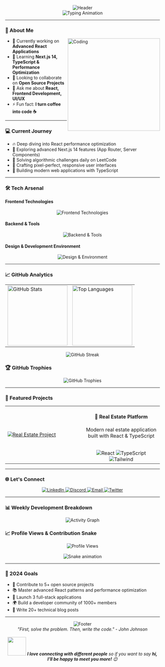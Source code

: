<div align="center">
  <img src="https://capsule-render.vercel.app/api?type=waving&color=gradient&customColorList=6,11,20&height=120&section=header&text=Kamal%20Hosny&fontSize=50&fontColor=fff&animation=twinkling&fontAlignY=35&desc=Frontend%20Developer%20%7C%20UI/UX%20Enthusiast&descAlignY=55&descSize=18" alt="Header"/>
</div>

<div align="center">
  <img src="https://readme-typing-svg.herokuapp.com?font=Fira+Code&weight=600&size=28&pause=1000&color=58A6FF&background=0D111700&center=true&vCenter=true&multiline=true&width=600&height=100&lines=Welcome+to+my+GitHub!;Frontend+Developer+%7C+React+Enthusiast;Building+Modern+Web+Experiences" alt="Typing Animation"/>
</div>

---

### 🚀 About Me
<img align="right" alt="Coding" width="300" src="https://cdn.dribbble.com/users/1162077/screenshots/3848914/programmer.gif"/>

- 🔭 Currently working on **Advanced React Applications**
- 🌱 Learning **Next.js 14, TypeScript & Performance Optimization**
- 👯 Looking to collaborate on **Open Source Projects**
- 💬 Ask me about **React, Frontend Development, UI/UX**
- ⚡ Fun fact: **I turn coffee into code ☕**

---

### 💻 Current Journey
- 🔥 Deep diving into React performance optimization
- 🌟 Exploring advanced Next.js 14 features (App Router, Server Components)
- 🧠 Solving algorithmic challenges daily on LeetCode
- 🎨 Crafting pixel-perfect, responsive user interfaces
- 📱 Building modern web applications with TypeScript

---

### 🛠️ Tech Arsenal

#### Frontend Technologies
<div align="center">
  <img src="https://skillicons.dev/icons?i=react,nextjs,typescript,javascript,tailwind,sass,html,css&theme=dark" alt="Frontend Technologies"/>
</div>

#### Backend & Tools
<div align="center">
  <img src="https://skillicons.dev/icons?i=nodejs,express,mongodb,mysql,firebase,git,github,vscode&theme=dark" alt="Backend & Tools"/>
</div>

#### Design & Development Environment
<div align="center">
  <img src="https://skillicons.dev/icons?i=figma,photoshop,npm,yarn,vercel,netlify,docker,postman&theme=dark" alt="Design & Environment"/>
</div>

---

### 📈 GitHub Analytics

<div align="center">
  <table>
    <tr>
      <td>
        <img height="195px" src="https://github-readme-stats.vercel.app/api?username=kamal-hosny&show_icons=true&theme=tokyonight&include_all_commits=true&count_private=true&hide_border=true&bg_color=0d1117&title_color=58a6ff&text_color=c9d1d9&icon_color=58a6ff" alt="GitHub Stats"/>
      </td>
      <td>
        <img height="195px" src="https://github-readme-stats.vercel.app/api/top-langs/?username=kamal-hosny&layout=compact&langs_count=8&theme=tokyonight&hide_border=true&bg_color=0d1117&title_color=58a6ff&text_color=c9d1d9" alt="Top Languages"/>
      </td>
    </tr>
  </table>
</div>

<div align="center">
  <img src="https://github-readme-streak-stats.herokuapp.com/?user=kamal-hosny&theme=tokyonight&hide_border=true&background=0d1117&stroke=58a6ff&ring=58a6ff&fire=58a6ff&currStreakLabel=58a6ff" alt="GitHub Streak"/>
</div>

### 🏆 GitHub Trophies
<div align="center">
  <img src="https://github-profile-trophy.vercel.app/?username=kamal-hosny&theme=tokyonight&no-frame=true&no-bg=true&row=1&column=7&margin-w=15&margin-h=15" alt="GitHub Trophies"/>
</div>

---

### 🌟 Featured Projects

<div align="center">
  <table>
    <tr>
      <td width="50%">
        <a href="https://github.com/kamal-hosny/Real-estate-graduation-project">
          <img src="https://github-readme-stats.vercel.app/api/pin/?username=kamal-hosny&repo=Real-estate-graduation-project&theme=tokyonight&hide_border=true&bg_color=0d1117&title_color=58a6ff&text_color=c9d1d9&icon_color=58a6ff" alt="Real Estate Project"/>
        </a>
      </td>
      <td width="50%">
        <div align="center">
          <h4>🏡 Real Estate Platform</h4>
          <p>Modern real estate application built with React & TypeScript</p>
          <br>
          <img src="https://img.shields.io/badge/React-61DAFB?style=for-the-badge&logo=react&logoColor=black" alt="React"/>
          <img src="https://img.shields.io/badge/TypeScript-3178C6?style=for-the-badge&logo=typescript&logoColor=white" alt="TypeScript"/>
          <img src="https://img.shields.io/badge/Tailwind_CSS-38B2AC?style=for-the-badge&logo=tailwind-css&logoColor=white" alt="Tailwind"/>
        </div>
      </td>
    </tr>
  </table>
</div>

---

### 🌐 Let's Connect

<div align="center">
  <a href="https://www.linkedin.com/in/kamal-hosny-681068295/">
    <img src="https://img.shields.io/badge/LinkedIn-0077B5?style=for-the-badge&logo=linkedin&logoColor=white&labelColor=0077B5" alt="LinkedIn"/>
  </a>
  <a href="https://discord.gg/kamalhosny">
    <img src="https://img.shields.io/badge/Discord-7289DA?style=for-the-badge&logo=discord&logoColor=white&labelColor=7289DA" alt="Discord"/>
  </a>
  <a href="mailto:kamal.hosny@example.com">
    <img src="https://img.shields.io/badge/Email-D14836?style=for-the-badge&logo=gmail&logoColor=white&labelColor=D14836" alt="Email"/>
  </a>
  <a href="https://twitter.com/kamalhosny">
    <img src="https://img.shields.io/badge/Twitter-1DA1F2?style=for-the-badge&logo=twitter&logoColor=white&labelColor=1DA1F2" alt="Twitter"/>
  </a>
</div>

---

### 📊 Weekly Development Breakdown

<div align="center">
  <img src="https://github-readme-activity-graph.vercel.app/graph?username=kamal-hosny&theme=tokyo-night&hide_border=true&bg_color=0d1117&color=58a6ff&line=58a6ff&point=58a6ff&area_color=21262d&area=true" alt="Activity Graph"/>
</div>

### 📈 Profile Views & Contribution Snake
<div align="center">
  <img src="https://komarev.com/ghpvc/?username=kamal-hosny&style=for-the-badge&color=58a6ff&labelColor=0d1117" alt="Profile Views"/>
  <br><br>
  <img src="https://raw.githubusercontent.com/kamal-hosny/kamal-hosny/output/github-contribution-grid-snake-dark.svg" alt="Snake animation"/>
</div>

---

### 🎯 2024 Goals
- 🚀 Contribute to 5+ open source projects
- 📚 Master advanced React patterns and performance optimization
- 🎨 Launch 3 full-stack applications
- 🌍 Build a developer community of 1000+ members
- 📝 Write 20+ technical blog posts

---

<div align="center">
  <img src="https://capsule-render.vercel.app/api?type=waving&color=gradient&customColorList=6,11,20&height=100&section=footer" alt="Footer"/>
</div>

<div align="center">
  <i>"First, solve the problem. Then, write the code." - John Johnson</i>
  <br><br>
  <img src="https://media.giphy.com/media/LnQjpWaON8nhr21vNW/giphy.gif" width="60"> <em><b>I love connecting with different people</b> so if you want to say <b>hi, I'll be happy to meet you more!</b> 😊</em>
</div>

